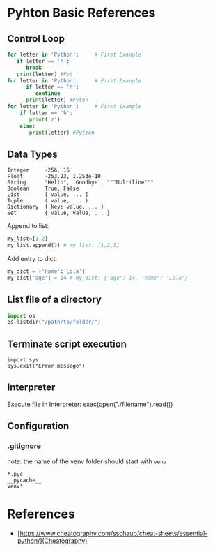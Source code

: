 # Pyhton Basic References



## Control Loop
```python
for letter in 'Python':     # First Example
   if letter == 'h':
      break
   print(letter) #Pyt
for letter in 'Python':     # First Example
      if letter == 'h':
         continue
      print(letter) #Pyton
for letter in 'Python':     # First Example
    if letter == 'h':
       print('z')
    else:   
       print(letter) #Pytzon

```


## Data Types

    Integer     -256, 15
    Float       -253.23, 1.253e-10
    String      "­Hello", 'Goodbye', """­Multiline­"""
    Boolean     True, False
    List        [ value, ... ]
    Tuple       ( value, ... )
    Dictionary  { key: value, ... }
    Set         { value, value, ... }

Append to list:
```python
my_list=[1,2]
my_list.append(3) # my_list: [1,2,3]
```

Add entry to dict:
```python
my_dict = {'name':'Lola'}
my_dict['age'] = 14 # my_dict: {'age': 14, 'name': 'Lola'}
```

## List file of a directory
```python
import os
os.listdir("/path/to/folder/")
```

## Terminate script execution
    import sys
    sys.exit("Error message")

## Interpreter
Execute file in Interpreter:
    exec(open("./filename").read())

## Configuration

### .gitignore
note: the name of the venv folder should start with `venv`

```
*.pyc
__pycache__
venv*
```

# References
*   [https://www.cheatography.com/sschaub/cheat-sheets/essential-python/](Cheatography)
